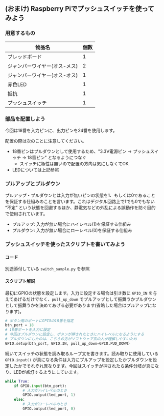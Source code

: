 ## (おまけ) Raspberry Piでプッシュスイッチを使ってみよう
### 用意するもの
物品名 | 個数  
---|---
ブレッドボード | 1  
ジャンパーワイヤー(オス-メス) | 2
ジャンパーワイヤー(オス-オス) | 1
赤色LED | 1
抵抗 | 1
プッシュスイッチ | 1

### 部品を配置しよう
今回は18番を入力ピンに、出力ピンを24番を使用します。

配置の際は次のことに注意してください。
* 18番ピンはプルダウンとして使用するため、"3.3V電源ピン → プッシュスイッチ → 18番ピン" となるようにつなぐ
    * スイッチに極性は無いので配置の方向は気にしなくてOK
* LEDについては上記参照

### プルアップとプルダウン
プルアップ・プルダウンとは入力が無いピンの状態を1、もしくは0であることを保証する仕組みのことを言います。これはデジタル回路上で1でも0でもない “不定” という状態を回避するほか、静電気などの外乱による誤動作を防ぐ目的で使用されています。

* プルアップ: 入力が無い場合にハイレベル(1)を保証する仕組み
* プルダウン: 入力が無い場合にローレベル(0)を保証する仕組み

### プッシュスイッチを使ったスクリプトを書いてみよう
#### コード
別途添付している `switch_sample.py` を参照

#### スクリプト解説

最初にGPIOの状態を設定します。入力に設定する場合は引き数に `GPIO_IN` を与えてあげるだけでなく、`pull_up_down` でプルアップとして振舞うかプルダウンとして振舞うかを決めてあげる必要があります(省略した場合はプルアップになります)。
```python
# ボタン用のポートにGPIOの18番を指定
btn_port = 18
# 18番ポートを入力に設定
# 今回はプルダウンに設定し、ボタンが押されたときにハイレベルになるようにする
# プルダウンにしたのは、こちらの方がソフトウェア系の人が理解しやすいため
GPIO.setup(btn_port, GPIO.IN, pull_up_down=GPIO.PUD_DOWN)
```

続いてスイッチの状態を読み取るループ文を書きます。読み取りに使用している `GPIO.input()` が真になる条件は入力にプルアップを設定したかプルダウンを設定したかでそれぞれ異なります。今回はスイッチが押されたら条件分岐が真になり、LEDが点灯するようにしています。
```python
while True:
    if GPIO.input(btn_port):
        # 入力がハイレベルのとき
        GPIO.output(led_port, 1)
    else:
        # 入力がローレベルのとき
        GPIO.output(led_port, 0)
```
